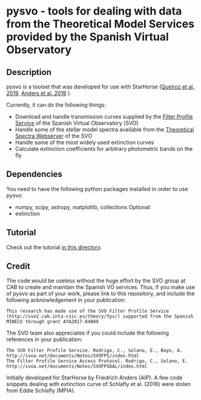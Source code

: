 # pysvo - tools for dealing with data from the Theoretical Model Services provided by the Spanish Virtual Observatory

## Description

pysvo is a toolset that was developed for use with StarHorse ([Queiroz et al. 2019](https://ui.adsabs.harvard.edu/abs/2018MNRAS.476.2556Q/abstract), [Anders et al. 2019](https://ui.adsabs.harvard.edu/abs/2019arXiv190411302A/abstract) ).

Currently, it can do the following things:
- Download and handle transmission curves supplied by the [Filter Profile Service](http://svo2.cab.inta-csic.es/theory/fps3/) of the Spanish Virtual Observatory (SVO)
- Handle some of the stellar model spectra available from the [Theoretical Spectra Webserver](http://svo2.cab.inta-csic.es/theory/newov2/index.php) of the SVO
- Handle some of the most widely used extinction curves
- Calculate extinction coefficients for arbitrary photometric bands on the fly

## Dependencies

You need to have the following python packages installed in order to use pysvo:
- numpy, scipy, astropy, matplotlib, collections
Optional:
- extinction

## Tutorial 

Check out the tutorial [in this directory](https://github.com/fjaellet/pysvo/blob/master/pysvo_tutorial.ipynb).

## Credit
The code would be useless without the huge effort by the SVO group at CAB to create and maintain the Spanish VO services. Thus, if you make use of pysvo as part of your work, please link to this repository, and include the following acknowledgement in your publication:

    This research has made use of the SVO Filter Profile Service (http://svo2.cab.inta-csic.es/theory/fps/) supported from the Spanish MINECO through grant AYA2017-84089

The SVO team also appreciates if you could include the following references in your publication:

    The SVO Filter Profile Service. Rodrigo, C., Solano, E., Bayo, A. http://ivoa.net/documents/Notes/SVOFPS/index.html
    The Filter Profile Service Access Protocol. Rodrigo, C., Solano, E. http://ivoa.net/documents/Notes/SVOFPSDAL/index.html

Initially developed for StarHorse by Friedrich Anders (AIP). A few code snippets dealing with extinction curve of Schlafly et al. (2016) were stolen from Eddie Schlafly (MPIA).

